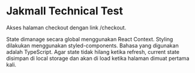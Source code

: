 # Jakmall Technical Test

Akses halaman checkout dengan link /checkout. 

State dimanage secara global menggunakan React Context. Styling dilakukan menggunakan
styled-components. Bahasa yang digunakan adalah TypeScript. Agar state tidak hilang ketika refresh, 
current state disimpan di local storage dan akan di load ketika halaman dimuat pertama kali.

